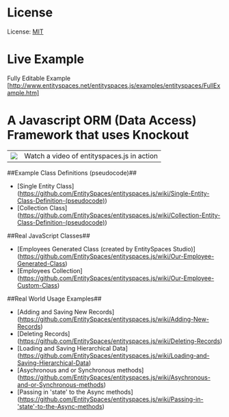 License
============================================
License: [MIT](http://www.opensource.org/licenses/mit-license.php)

Live Example
============================================
Fully Editable Example [http://www.entityspaces.net/entityspaces.js/examples/entityspaces/FullExample.htm]

A Javascript ORM (Data Access) Framework that uses Knockout
===========================================================
<table border="0">
    <tr>
        <td>
            <a href="http://www.entityspaces.net/developer/Videos/entityspaces_js/entityspaces_js_cool.html" target="new"><img src="http://www.entityspaces.net/downloads/video.png"></a>
        </td>
        <td>
            Watch a video of entityspaces.js in action
        </td>
    </tr>
</table>

##Example Class Definitions (pseudocode)##

* [Single Entity Class] (https://github.com/EntitySpaces/entityspaces.js/wiki/Single-Entity-Class-Definition-(pseudocode))
* [Collection Class] (https://github.com/EntitySpaces/entityspaces.js/wiki/Collection-Entity-Class-Definition-(pseudocode))

##Real JavaScript Classes##

* [Employees Generated Class (created by EntitySpaces Studio)] (https://github.com/EntitySpaces/entityspaces.js/wiki/Our-Employee-Generated-Class)
* [Employees Collection] (https://github.com/EntitySpaces/entityspaces.js/wiki/Our-Employee-Custom-Class)

##Real World Usage Examples##

* [Adding and Saving New Records] (https://github.com/EntitySpaces/entityspaces.js/wiki/Adding-New-Records)
* [Deleting Records] (https://github.com/EntitySpaces/entityspaces.js/wiki/Deleting-Records)
* [Loading and Saving Hierarchical Data] (https://github.com/EntitySpaces/entityspaces.js/wiki/Loading-and-Saving-Hierarchical-Data)
* [Asychronous and or Synchronous methods] (https://github.com/EntitySpaces/entityspaces.js/wiki/Asychronous-and-or-Synchronous-methods)
* [Passing in 'state' to the Async methods] (https://github.com/EntitySpaces/entityspaces.js/wiki/Passing-in-'state'-to-the-Async-methods)